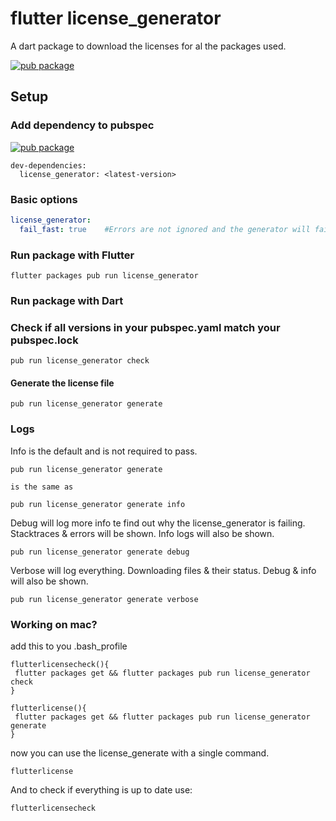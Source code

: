 # flutter license_generator

A dart package to download the licenses for al the packages used.

[![pub package](https://img.shields.io/pub/v/license_generator.svg)](https://pub.dartlang.org/packages/license_generator)

## Setup

### Add dependency to pubspec

[![pub package](https://img.shields.io/pub/v/license_generator.svg)](https://pub.dartlang.org/packages/license_generator)
```
dev-dependencies:
  license_generator: <latest-version>
```

### Basic options
```yaml
license_generator:
  fail_fast: true    #Errors are not ignored and the generator will fail with an error
```

### Run package with Flutter

```
flutter packages pub run license_generator
```

### Run package with Dart

### Check if all versions in your pubspec.yaml match your pubspec.lock

```
pub run license_generator check
```

#### Generate the license file

```
pub run license_generator generate
```

### Logs

Info is the default and is not required to pass.
```
pub run license_generator generate

is the same as

pub run license_generator generate info
```

Debug will log more info te find out why the license_generator is failing. Stacktraces & errors will be shown. Info logs will also be shown.
```
pub run license_generator generate debug
```

Verbose will log everything. Downloading files & their status. Debug & info will also be shown.
```
pub run license_generator generate verbose
```

### Working on mac?

add this to you .bash_profile

```
flutterlicensecheck(){
 flutter packages get && flutter packages pub run license_generator check
}
```

```
flutterlicense(){
 flutter packages get && flutter packages pub run license_generator generate
}
```

now you can use the license_generate with a single command.

```
flutterlicense
```

And to check if everything is up to date use:
```
flutterlicensecheck
```